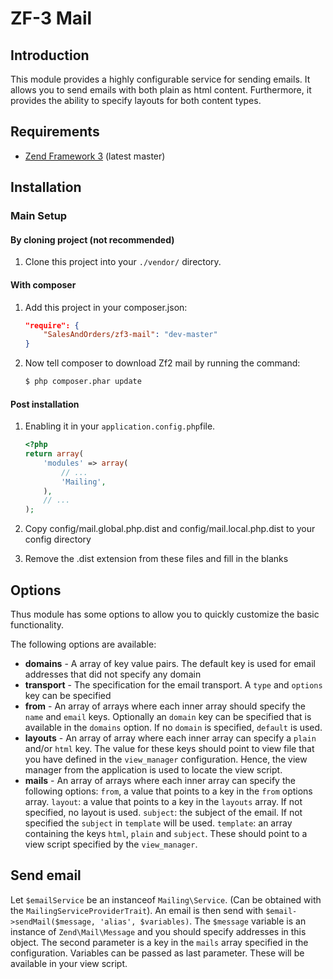 ZF-3 Mail
=======

Introduction
------------

This module provides a highly configurable service for sending emails. It allows you to send emails with both plain as
html content. Furthermore, it provides the ability to specify layouts for both content types.

Requirements
------------

* [Zend Framework 3](https://github.com/zendframework/zendframework) (latest master)

Installation
------------

### Main Setup

#### By cloning project (not recommended)

1. Clone this project into your `./vendor/` directory.

#### With composer

1. Add this project in your composer.json:

    ```json
    "require": {
        "SalesAndOrders/zf3-mail": "dev-master"
    }
    ```

2. Now tell composer to download Zf2 mail by running the command:

    ```bash
    $ php composer.phar update
    ```

#### Post installation

1. Enabling it in your `application.config.php`file.

    ```php
    <?php
    return array(
        'modules' => array(
            // ...
            'Mailing',
        ),
        // ...
    );
    ```

2. Copy config/mail.global.php.dist and config/mail.local.php.dist to your config directory
3. Remove the .dist extension from these files and fill in the blanks


Options
-------

Thus module has some options to allow you to quickly customize the basic
functionality.

The following options are available:

- **domains** - A array of key value pairs. The default key is used for email addresses that did not specify any domain
- **transport** - The specification for the email transport. A `type` and `options` key can be specified
- **from** - An array of arrays where each inner array should specify the `name` and `email` keys. Optionally an `domain`
key can be specified that is available in the `domains` option. If no `domain` is specified, `default` is used.
- **layouts** - An array of array where each inner array can specify a `plain` and/or `html` key. The value for these
keys should point to view file that you have defined in the `view_manager` configuration. Hence, the view manager
from the application is used to locate the view script.
- **mails** - An array of arrays where each inner array can specify the following options: `from`, a value that points to
a key in the `from` options array. `layout`: a value that points to a key in the `layouts` array. If not specified, no
layout is used. `subject`: the subject of the email. If not specified the `subject` in `template` will be used.
`template`: an array containing the keys `html`, `plain` and `subject`. These should point to a view
script specified by the `view_manager`.

Send email
-------
Let `$emailService` be an instanceof `Mailing\Service`. (Can be obtained with the `MailingServiceProviderTrait`). An
email is then send with `$email->sendMail($message, 'alias', $variables)`. The `$message` variable is an instance of
`Zend\Mail\Message` and you should specify addresses in this object. The second parameter is a key in the `mails` array
specified in the configuration. Variables can be passed as last parameter. These will be available in your view script.
